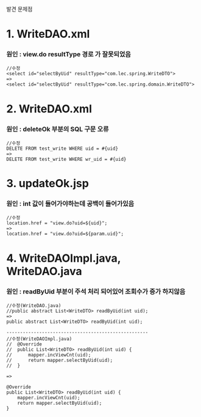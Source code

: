 발견 문제점

# 1. WriteDAO.xml

### 원인 : view.do resultType 경로 가 잘못되었음
``` 
//수정
<select id="selectByUid" resultType="com.lec.spring.WriteDTO">
=>
<select id="selectByUid" resultType="com.lec.spring.domain.WriteDTO">
```


# 2. WriteDAO.xml

### 원인 : deleteOk 부분의 SQL 구문 오류

```
//수정
DELETE FROM test_write WHERE uid = #{uid}
=>
DELETE FROM test_write WHERE wr_uid = #{uid}
```

# 3. updateOk.jsp

### 원인 : int 값이 들어가야하는데 공백이 들어가있음
```
//수정
location.href = "view.do?uid=${uid}";
=>
location.href = "view.do?uid=${param.uid}";
```

# 4. WriteDAOImpl.java, WriteDAO.java

### 원인 : readByUid 부분이 주석 처리 되어있어 조회수가 증가 하지않음

```
//수정(WriteDAO.java)
//public abstract List<WriteDTO> readByUid(int uid);
=>
public abstract List<WriteDTO> readByUid(int uid);

----------------------------------------------------
//수정(WriteDAOImpl.java)
//	@Override
//	public List<WriteDTO> readByUid(int uid) {
//		mapper.incViewCnt(uid);
//		return mapper.selectByUid(uid);
//	}

=>

@Override
public List<WriteDTO> readByUid(int uid) {
	mapper.incViewCnt(uid);
	return mapper.selectByUid(uid);
}
```
